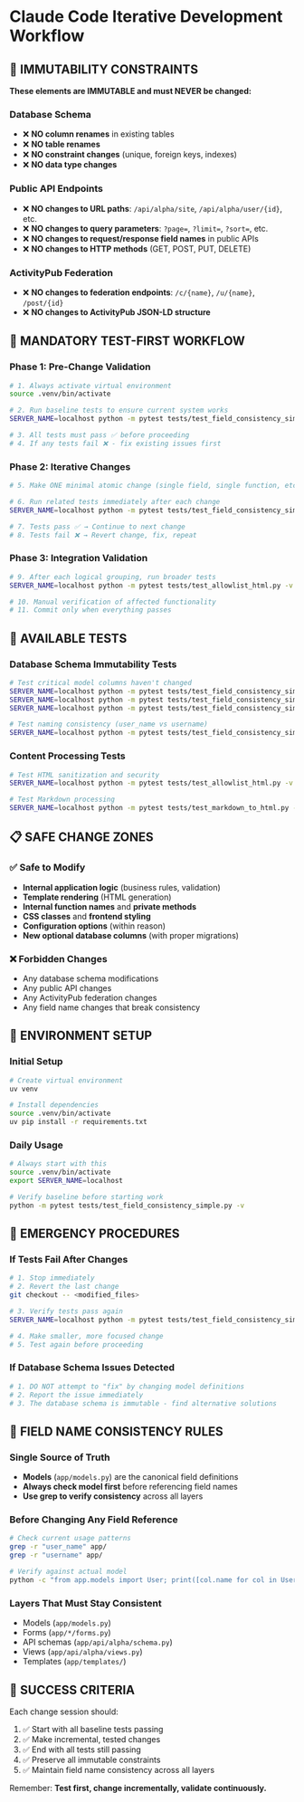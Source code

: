 # Claude Code Iterative Development Workflow

## 🚨 IMMUTABILITY CONSTRAINTS

**These elements are IMMUTABLE and must NEVER be changed:**

### Database Schema
- ❌ **NO column renames** in existing tables
- ❌ **NO table renames**
- ❌ **NO constraint changes** (unique, foreign keys, indexes)
- ❌ **NO data type changes**

### Public API Endpoints
- ❌ **NO changes to URL paths**: `/api/alpha/site`, `/api/alpha/user/{id}`, etc.
- ❌ **NO changes to query parameters**: `?page=`, `?limit=`, `?sort=`, etc.
- ❌ **NO changes to request/response field names** in public APIs
- ❌ **NO changes to HTTP methods** (GET, POST, PUT, DELETE)

### ActivityPub Federation
- ❌ **NO changes to federation endpoints**: `/c/{name}`, `/u/{name}`, `/post/{id}`
- ❌ **NO changes to ActivityPub JSON-LD structure**

## 🔄 MANDATORY TEST-FIRST WORKFLOW

### Phase 1: Pre-Change Validation
```bash
# 1. Always activate virtual environment
source .venv/bin/activate

# 2. Run baseline tests to ensure current system works
SERVER_NAME=localhost python -m pytest tests/test_field_consistency_simple.py -v

# 3. All tests must pass ✅ before proceeding
# 4. If any tests fail ❌ - fix existing issues first
```

### Phase 2: Iterative Changes
```bash
# 5. Make ONE minimal atomic change (single field, single function, etc.)

# 6. Run related tests immediately after each change
SERVER_NAME=localhost python -m pytest tests/test_field_consistency_simple.py -v

# 7. Tests pass ✅ → Continue to next change
# 8. Tests fail ❌ → Revert change, fix, repeat
```

### Phase 3: Integration Validation
```bash
# 9. After each logical grouping, run broader tests
SERVER_NAME=localhost python -m pytest tests/test_allowlist_html.py -v

# 10. Manual verification of affected functionality
# 11. Commit only when everything passes
```

## 🧪 AVAILABLE TESTS

### Database Schema Immutability Tests
```bash
# Test critical model columns haven't changed
SERVER_NAME=localhost python -m pytest tests/test_field_consistency_simple.py::test_user_model_columns_exist -v
SERVER_NAME=localhost python -m pytest tests/test_field_consistency_simple.py::test_post_model_columns_exist -v
SERVER_NAME=localhost python -m pytest tests/test_field_consistency_simple.py::test_community_model_columns_exist -v

# Test naming consistency (user_name vs username)
SERVER_NAME=localhost python -m pytest tests/test_field_consistency_simple.py::test_user_name_field_consistency -v
```

### Content Processing Tests
```bash
# Test HTML sanitization and security
SERVER_NAME=localhost python -m pytest tests/test_allowlist_html.py -v

# Test Markdown processing
SERVER_NAME=localhost python -m pytest tests/test_markdown_to_html.py -v
```

## 📋 SAFE CHANGE ZONES

### ✅ Safe to Modify
- **Internal application logic** (business rules, validation)
- **Template rendering** (HTML generation)
- **Internal function names** and **private methods**
- **CSS classes** and **frontend styling**
- **Configuration options** (within reason)
- **New optional database columns** (with proper migrations)

### ❌ Forbidden Changes
- Any database schema modifications
- Any public API changes
- Any ActivityPub federation changes
- Any field name changes that break consistency

## 🔧 ENVIRONMENT SETUP

### Initial Setup
```bash
# Create virtual environment
uv venv

# Install dependencies
source .venv/bin/activate
uv pip install -r requirements.txt
```

### Daily Usage
```bash
# Always start with this
source .venv/bin/activate
export SERVER_NAME=localhost

# Verify baseline before starting work
python -m pytest tests/test_field_consistency_simple.py -v
```

## 🚨 EMERGENCY PROCEDURES

### If Tests Fail After Changes
```bash
# 1. Stop immediately
# 2. Revert the last change
git checkout -- <modified_files>

# 3. Verify tests pass again
SERVER_NAME=localhost python -m pytest tests/test_field_consistency_simple.py -v

# 4. Make smaller, more focused change
# 5. Test again before proceeding
```

### If Database Schema Issues Detected
```bash
# 1. DO NOT attempt to "fix" by changing model definitions
# 2. Report the issue immediately
# 3. The database schema is immutable - find alternative solutions
```

## 📝 FIELD NAME CONSISTENCY RULES

### Single Source of Truth
- **Models** (`app/models.py`) are the canonical field definitions
- **Always check model first** before referencing field names
- **Use grep to verify consistency** across all layers

### Before Changing Any Field Reference
```bash
# Check current usage patterns
grep -r "user_name" app/
grep -r "username" app/

# Verify against actual model
python -c "from app.models import User; print([col.name for col in User.__table__.columns])"
```

### Layers That Must Stay Consistent
- Models (`app/models.py`)
- Forms (`app/*/forms.py`)
- API schemas (`app/api/alpha/schema.py`)
- Views (`app/api/alpha/views.py`)
- Templates (`app/templates/`)

## 🎯 SUCCESS CRITERIA

Each change session should:
1. ✅ Start with all baseline tests passing
2. ✅ Make incremental, tested changes
3. ✅ End with all tests still passing
4. ✅ Preserve all immutable constraints
5. ✅ Maintain field name consistency across all layers

Remember: **Test first, change incrementally, validate continuously.**
